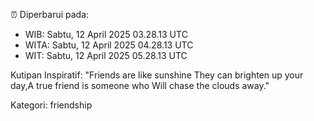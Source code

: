 ⏰ Diperbarui pada:
- WIB: Sabtu, 12 April 2025 03.28.13 UTC
- WITA: Sabtu, 12 April 2025 04.28.13 UTC
- WIT: Sabtu, 12 April 2025 05.28.13 UTC

Kutipan Inspiratif:
"Friends are like sunshine They can brighten up your day,A true friend is someone who Will chase the clouds away."


Kategori: friendship

